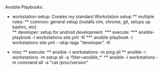 Ansible Playbooks: 

* workstation-setup: Creates my standard Workstation setup
** multiple roles: 
** common: general setup (installs vim, chrome, git, setups up bashrc, etc)    
** developer: setup for android development.
*** execute:
*** ansible-playbook -i workstations site.yml -K 
*** ansible-playbook -i workstations site.yml --skip-tags "developer" -K

* misc
** execute:
** ansible -i workstations -m ping all
** ansible -i workstations -m setup all -a 'filter=ansible_*'
** ansible -i workstations -m command all -a "cat /proc/version" 
